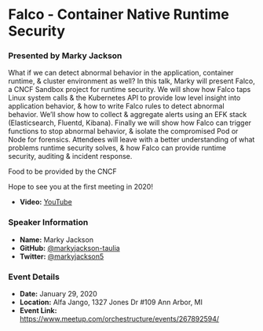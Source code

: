 # Falco - Container Native Runtime Security

### Presented by Marky Jackson

What if we can detect abnormal behavior in the application, container runtime, & cluster environment as well? In this talk, Marky will present Falco, a CNCF Sandbox project for runtime security. We will show how Falco taps Linux system calls & the Kubernetes API to provide low level insight into application behavior, & how to write Falco rules to detect abnormal behavior. We’ll show how to collect & aggregate alerts using an EFK stack (Elasticsearch, Fluentd, Kibana). Finally we will show how Falco can trigger functions to stop abnormal behavior, & isolate the compromised Pod or Node for forensics. Attendees will leave with a better understanding of what problems runtime security solves, & how Falco can provide runtime security, auditing & incident response.

Food to be provided by the CNCF

Hope to see you at the first meeting in 2020!

* **Video:** [YouTube](https://www.youtube.com/watch?v=pkV411HGH94)

### Speaker Information

* **Name:** Marky Jackson
* **GitHub:** [@markyjackson-taulia](https://github.com/markyjackson-taulia)
* **Twitter:**  [@markyjackson5](https://twitter.com/markyjackson5)

### Event Details

* **Date:** January 29, 2020
* **Location:** Alfa Jango, 1327 Jones Dr #109 Ann Arbor, MI
* **Event Link:** https://www.meetup.com/orchestructure/events/267892594/
